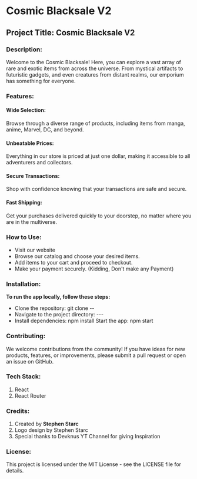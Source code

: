 # Cosmic Blacksale V2

<h2>Project Title: Cosmic Blacksale V2</h2>

<h3>Description:</h3>
<p>Welcome to the Cosmic Blacksale! Here, you can explore a vast array of rare and exotic items from across the universe. From mystical artifacts to futuristic gadgets, and even creatures from distant realms, our emporium has something for everyone.</p>

<h3>Features:</h3>
<h4>
<h4>Wide Selection:</h4> Browse through a diverse range of products, including items from manga, anime, Marvel, DC, and beyond.
<h4>Unbeatable Prices:</h4> Everything in our store is priced at just one dollar, making it accessible to all adventurers and collectors.
<h4>Secure Transactions:</h4> Shop with confidence knowing that your transactions are safe and secure.
<h4>Fast Shipping:</h4> Get your purchases delivered quickly to your doorstep, no matter where you are in the multiverse.

<h3>How to Use:</h3>
<ul>
<li>Visit our website 
<li>Browse our catalog and choose your desired items.
<li>Add items to your cart and proceed to checkout.
<li>Make your payment securely. (Kidding, Don't make any Payment)
</ul>

<h3>Installation:</h3>
<b>To run the app locally, follow these steps:</b>
<ul>
<li>Clone the repository: git clone --
<li>Navigate to the project directory: ---
<li>Install dependencies: npm install
Start the app: npm start
</ul>

<h3>Contributing:</h3>
We welcome contributions from the community! If you have ideas for new products, features, or improvements, please submit a pull request or open an issue on GitHub.

<h3>Tech Stack:</h3>
<ol>
<li>React
<li>React Router
</ol>

<h3>Credits:</h3>
<ol>
<li>Created by <b>Stephen Starc</b>
<li>Logo design by Stephen Starc
<li>Special thanks to Devknus YT Channel for giving Inspiration
</ol>
<h3>License:</h3>
This project is licensed under the MIT License - see the LICENSE file for details.
